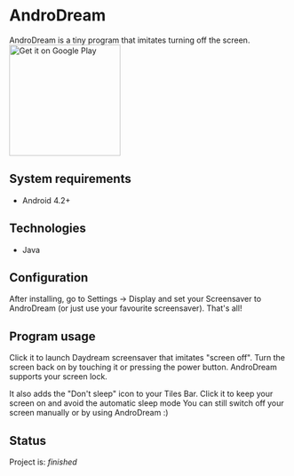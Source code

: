 # AndroDream
AndroDream is a tiny program that imitates turning off the screen.<br /> 
<a href='https://play.google.com/store/apps/details?id=com.sokolak.androdream&pcampaignid=pcampaignidMKT-Other-global-all-co-prtnr-py-PartBadge-Mar2515-1'><img alt='Get it on Google Play' src='https://play.google.com/intl/en_us/badges/static/images/badges/en_badge_web_generic.png' width="200"/></a>

## System requirements
* Android 4.2+

## Technologies
* Java

## Configuration
After installing, go to Settings -> Display and set your Screensaver to AndroDream
(or just use your favourite screensaver).
That's all!

## Program usage
Click it to launch Daydream screensaver that imitates "screen off".
Turn the screen back on by touching it or pressing the power button.
AndroDream supports your screen lock.

It also adds the "Don't sleep" icon to your Tiles Bar.
Click it to keep your screen on and avoid the automatic sleep mode
You can still switch off your screen manually or by using AndroDream :)

## Status
Project is: _finished_
